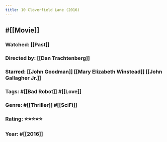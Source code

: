 ```yaml
---
title: 10 Cloverfield Lane (2016)
---
```


## #[[Movie]]
### Watched: [[Past]]

### Directed by: [[Dan Trachtenberg]]

### Starred: [[John Goodman]] [[Mary Elizabeth Winstead]] [[John Gallagher Jr.]]

### Tags: #[[Bad Robot]] #[[Love]]

### Genre: #[[Thriller]] #[[SciFi]]

### Rating: ⭐⭐⭐⭐⭐

### Year: #[[2016]]
